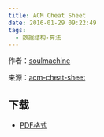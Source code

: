 ```yaml
---
title: ACM Cheat Sheet
date: 2016-01-29 09:22:49
tags:
  - 数据结构·算法
---
```


作者：[soulmachine](https://github.com/soulmachine)

来源：[acm-cheat-sheet](https://github.com/soulmachine/acm-cheat-sheet)

<!--more-->

## 下载 ##

+ [PDF格式](https://github.com/soulmachine/acm-cheat-sheet/blob/master/C++/%E6%89%8B%E5%86%99%E4%BB%A3%E7%A0%81%E5%BF%85%E5%A4%87%E6%89%8B%E5%86%8C%28C++%E7%89%88%29.pdf?raw=true)
